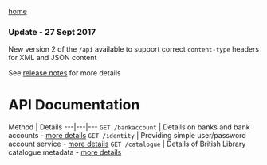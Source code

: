[home](/home)

### Update - 27 Sept 2017
New version 2 of the `/api` available to support correct `content-type` headers for XML and JSON content

See [release notes](/docs/releasenotes) for more details

# API Documentation

Method | Details
---|---|---
`GET /bankaccount` | Details on banks and bank accounts - [more details](/docs/api/v2/bankaccount) 
`GET /identity` |  Providing simple user/password account service - [more details](/docs/api/v2/identity) 
`GET /catalogue` | Details of British Library catalogue metadata - [more details](/docs/api/v2/catalogue) 
